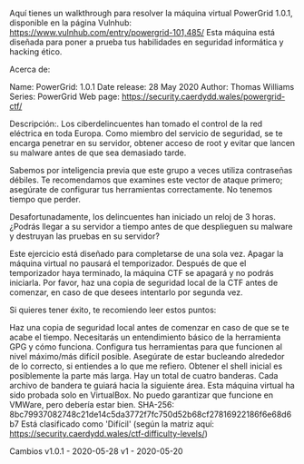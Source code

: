 Aquí tienes un walkthrough para resolver la máquina virtual PowerGrid 1.0.1, disponible en la página Vulnhub: https://www.vulnhub.com/entry/powergrid-101,485/
Esta máquina está diseñada para poner a prueba tus habilidades en seguridad informática y hacking ético.


Acerca de: 

Name: PowerGrid: 1.0.1
Date release: 28 May 2020
Author: Thomas Williams
Series: PowerGrid
Web page: https://security.caerdydd.wales/powergrid-ctf/



Descripción:.
Los ciberdelincuentes han tomado el control de la red eléctrica en toda Europa. Como miembro del servicio de seguridad, se te encarga penetrar en su servidor, obtener acceso de root y evitar que lancen su malware antes de que sea demasiado tarde.

Sabemos por inteligencia previa que este grupo a veces utiliza contraseñas débiles. Te recomendamos que examines este vector de ataque primero; asegúrate de configurar tus herramientas correctamente. No tenemos tiempo que perder.

Desafortunadamente, los delincuentes han iniciado un reloj de 3 horas. ¿Podrás llegar a su servidor a tiempo antes de que desplieguen su malware y destruyan las pruebas en su servidor?

Este ejercicio está diseñado para completarse de una sola vez. Apagar la máquina virtual no pausará el temporizador. Después de que el temporizador haya terminado, la máquina CTF se apagará y no podrás iniciarla. Por favor, haz una copia de seguridad local de la CTF antes de comenzar, en caso de que desees intentarlo por segunda vez.

Si quieres tener éxito, te recomiendo leer estos puntos:

Haz una copia de seguridad local antes de comenzar en caso de que se te acabe el tiempo.
Necesitarás un entendimiento básico de la herramienta GPG y cómo funciona.
Configura tus herramientas para que funcionen al nivel máximo/más difícil posible. Asegúrate de estar bucleando alrededor de lo correcto, si entiendes a lo que me refiero.
Obtener el shell inicial es posiblemente la parte más larga.
Hay un total de cuatro banderas. Cada archivo de bandera te guiará hacia la siguiente área.
Esta máquina virtual ha sido probada solo en VirtualBox. No puedo garantizar que funcione en VMWare, pero debería estar bien.
SHA-256: 8bc79937082748c21de14c5da3772f7fc750d52b68cf27816922186f6e68d6b7
Está clasificado como 'Difícil' (según la matriz aquí: https://security.caerdydd.wales/ctf-difficulty-levels/)

Cambios v1.0.1 - 2020-05-28 v1 - 2020-05-20
